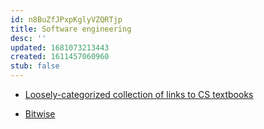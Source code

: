 ```yaml
---
id: n8BuZfJPxpKglyVZQRTjp
title: Software engineering
desc: ''
updated: 1681073213443
created: 1611457060960
stub: false
---
```


- [Loosely-categorized collection of links to CS textbooks](https://csgordon.github.io/books.html)

- [Bitwise](https://youtube.com/playlist?list=PLU94OURih-CiP4WxKSMt3UcwMSDM3aTtX)
